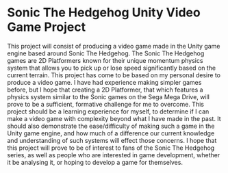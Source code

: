 <h1>Sonic The Hedgehog Unity Video Game Project</h1>
This project will consist of producing a video game made in the Unity game engine based around Sonic The Hedgehog. The Sonic The Hedgehog games are 2D Platformers known for their unique momentum physics system that allows you to pick up or lose speed significantly based on the current terrain.
This project has come to be based on my personal desire to produce a video game. I have had experience making simpler games before, but I hope that creating a 2D Platformer, that which features a physics system similar to the Sonic games on the Sega Mega Drive, will prove to be a sufficient, formative challenge for me to overcome.
This project should be a learning experience for myself, to determine if I can make a video game with complexity beyond what I have made in the past. It should also demonstrate the ease/difficulty of making such a game in the Unity game engine, and how much of a difference our current knowledge and understanding of such systems will effect those concerns.
I hope that this project will prove to be of interest to fans of the Sonic The Hedgehog series, as well as people who are interested in game development, whether it be analysing it, or hoping to develop a game for themselves.

